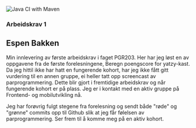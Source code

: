 ![Java CI with Maven](https://github.com/espenbakken/yatzy/workflows/Java%20CI%20with%20Maven/badge.svg)

### Arbeidskrav 1
## Espen Bakken

Min innlevering av første arbeidskrav i faget PGR203. Her har jeg løst en av oppgavene fra de første forelesningene,
Beregn poengscore for yatzy-kast. Da jeg hittil ikke har hatt en fungerende kohort, har jeg ikke fått gitt vurdering til 
en annen gruppe, ei heller tatt opp screencast av parprogrammering. Dette blir gjort i fremtidige arbeidskrav og når 
fungerende kohort er på plass. Jeg er i kontakt med en aktiv gruppe på Frontend- og mobilutvikling nå. 

Jeg har forøvrig fulgt stegene fra forelesning og sendt både "røde" og "grønne" commits opp til Github slik at jeg
får følelsen av parprogrammering. Ser frem til å komme meg på en aktiv kohort. 

